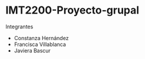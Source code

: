 # IMT2200-Proyecto-grupal

Integrantes
- Constanza Hernández
- Francisca Villablanca
- Javiera Bascur

